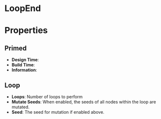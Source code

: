 # LoopEnd





# Properties


## Primed

- **Design Time**: 
- **Build Time**: 
- **Information**: 

## Loop

- **Loops**: Number of loops to perform
- **Mutate Seeds**: When enabled, the seeds of all nodes within the loop are mutated.
- **Seed**: The seed for mutation if enabled above.



